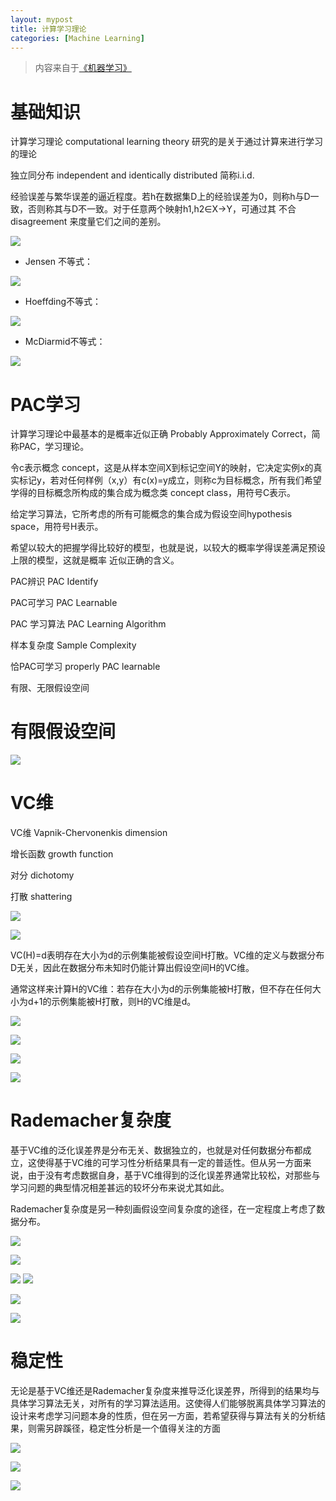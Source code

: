 ```yaml
---
layout: mypost
title: 计算学习理论
categories: [Machine Learning]
---
```


> 内容来自于[《机器学习》](https://book.douban.com/subject/26708119/)

# 基础知识

计算学习理论 computational learning theory 研究的是关于通过计算来进行学习的理论

独立同分布 independent and identically distributed 简称i.i.d.

经验误差与繁华误差的逼近程度。若h在数据集D上的经验误差为0，则称h与D一致，否则称其与D不一致。对于任意两个映射h1,h2∈X->Y，可通过其 不合 disagreement 来度量它们之间的差别。

![](4.png)

+ Jensen 不等式：

![](5.png)

+ Hoeffding不等式：

![](6.png)

+ McDiarmid不等式：

![](7.png)

# PAC学习

计算学习理论中最基本的是概率近似正确 Probably Approximately Correct，简称PAC，学习理论。

令c表示概念 concept，这是从样本空间X到标记空间Y的映射，它决定实例x的真实标记y，若对任何样例（x,y）有c(x)=y成立，则称c为目标概念，所有我们希望学得的目标概念所构成的集合成为概念类 concept class，用符号C表示。

给定学习算法，它所考虑的所有可能概念的集合成为假设空间hypothesis space，用符号H表示。

希望以较大的把握学得比较好的模型，也就是说，以较大的概率学得误差满足预设上限的模型，这就是概率 近似正确的含义。

PAC辨识 PAC Identify

PAC可学习 PAC Learnable

PAC 学习算法 PAC Learning Algorithm

样本复杂度 Sample Complexity 

恰PAC可学习 properly PAC learnable

有限、无限假设空间

# 有限假设空间

![](8.png)

# VC维

VC维 Vapnik-Chervonenkis dimension

增长函数 growth function

对分 dichotomy

打散 shattering

![](9.png)

![](10.png)

VC(H)=d表明存在大小为d的示例集能被假设空间H打散。VC维的定义与数据分布D无关，因此在数据分布未知时仍能计算出假设空间H的VC维。

通常这样来计算H的VC维：若存在大小为d的示例集能被H打散，但不存在任何大小为d+1的示例集能被H打散，则H的VC维是d。

![](11.png)

![](12.png)

![](13.png)

![](14.png)

# Rademacher复杂度

基于VC维的泛化误差界是分布无关、数据独立的，也就是对任何数据分布都成立，这使得基于VC维的可学习性分析结果具有一定的普适性。但从另一方面来说，由于没有考虑数据自身，基于VC维得到的泛化误差界通常比较松，对那些与学习问题的典型情况相差甚远的较坏分布来说尤其如此。

Rademacher复杂度是另一种刻画假设空间复杂度的途径，在一定程度上考虑了数据分布。

![](15.png)

![](16.png)

![](17.png)
![](18.png)

![](19.png)

![](20.png)

# 稳定性

无论是基于VC维还是Rademacher复杂度来推导泛化误差界，所得到的结果均与具体学习算法无关，对所有的学习算法适用。这使得人们能够脱离具体学习算法的设计来考虑学习问题本身的性质，但在另一方面，若希望获得与算法有关的分析结果，则需另辟蹊径，稳定性分析是一个值得关注的方面

![](21.png)

![](22.png)

![](23.png)

